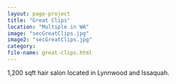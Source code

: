 ```yaml
---
layout: page-project
title: "Great Clips"
location: "Multiple in WA"
image: "secGreatClips.jpg"
image2: "secGreatClips.jpg"
category:
file-name: great-clips.html
---
```


1,200 sqft hair salon located in Lynnwood and Issaquah. 
